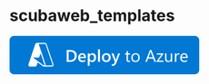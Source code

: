 # scubaweb_templates

[![Deploy To Azure](https://raw.githubusercontent.com/Azure/azure-quickstart-templates/master/1-CONTRIBUTION-GUIDE/images/deploytoazure.svg?sanitize=true)](https://portal.azure.com/#create/Microsoft.Template/uri/https%3A%2F%2Fraw.githubusercontent.com%2FChristopher-Vaughan-MSSA%2Fscubaweb_templates%2Fdev%2Fscuba_aad_deploy.json)


